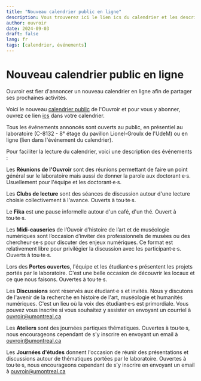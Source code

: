 ```yaml
---
title: "Nouveau calendrier public en ligne"
description: Vous trouverez ici le lien ics du calendrier et les descriptions des types d'événements offert par l'Ouvroir
author: ouvroir
date: 2024-09-03
draft: false
lang: fr
tags: [calendrier, événements]
---
```


# Nouveau calendrier public en ligne

Ouvroir est fier d'annoncer un nouveau calendrier en ligne afin de partager ses prochaines activités.

Voici le nouveau [calendrier public](https://calendar.google.com/calendar/embed?src=labouvroir%40gmail.com&ctz=America%2FToronto) de l'Ouvroir et pour vous y abonner, ouvrez ce lien [ics](https://calendar.google.com/calendar/ical/labouvroir%40gmail.com/public/basic.ics) dans votre calendrier.

Tous les événements annoncés sont ouverts au public, en présentiel au laboratoire (C-8132 - 8ᵉ étage du pavillon Lionel-Groulx de l'UdeM) ou en ligne (lien dans l'événement du calendrier).

Pour faciliter la lecture du calendrier, voici une description des événements :

Les **Réunions de l'Ouvroir** sont des réunions permettant de faire un point général sur le laboratoire mais aussi de donner la parole aux doctorant­·e·s. Usuellement pour l'équipe et les doctorant·e·s.

Les **Clubs de lecture** sont des séances de discussion autour d'une lecture choisie collectivement à l'avance. Ouverts à tou·te·s.

Le **Fika** est une pause informelle autour d'un café, d'un thé. Ouvert à tou·te·s.

Les **Midi-causeries** de l’Ouvoir d’histoire de l’art et de muséologie numériques sont l’occasion d’inviter des professionnels de musées ou des chercheur·se·s pour discuter des enjeux numériques. Ce format est relativement libre pour privilégier la discussion avec les participant·e·s. Ouverts à tou·te·s.

Lors des **Portes ouvertes**, l'équipe et les étudiant·e·s présentent les projets portés par le laboratoire. C'est une belle occasion de découvrir les locaux et ce que nous faisons.  Ouvertes à tou·te·s.

Les **Discussions** sont réservés aux étudiant·e·s et invités. Nous y discutons de l'avenir de la recherche en histoire de l'art, muséologie et humanités numériques. C'est un lieu où la voix des étudiant·e·s est primordiale. Vous pouvez vous inscrire si vous souhaitez y assister en envoyant un courriel à ouvroir@umontreal.ca

Les **Ateliers** sont des journées partiques thématiques. Ouvertes à tou·te·s, nous encourageons cependant de s'y inscrire en envoyant un email à ouvroir@umontreal.ca

Les **Journées d'études** donnent l'occasion de réunir des présentations et discussions autour de thématiques portées par le laboratoire. Ouvertes à tou·te·s, nous encourageons cependant de s'y inscrire en envoyant un email à ouvroir@umontreal.ca
